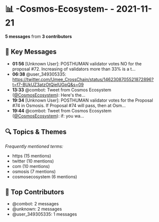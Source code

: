 # 📊 -Cosmos-Ecosystem- - 2021-11-21
**5 messages** from **3 contributors**

## 💬 Key Messages
- **01:56** [Unknown User]: POSTHUMAN validator votes NO for the proposal #72. 
Increasing of validators more than 33% is a t...
- **06:38** @user_349305335: https://twitter.com/Umee_CrossChain/status/1462308705521872896?t=f7-BUkUZ3atzOtQielUGpQ&s=09
- **13:33** @combot: Tweet from Cosmos Ecosystem ([@CosmosEcosystem](https://twitter.com/CosmosEcosystem)):
Here's the...
- **19:34** [Unknown User]: POSTHUMAN validator votes for the Proposal #74 in Osmosis.
If Proposal #74 will pass, then at Osm...
- **19:44** @combot: Tweet from Cosmos Ecosystem ([@CosmosEcosystem](https://twitter.com/CosmosEcosystem)):
if: you wa...

## 🔍 Topics & Themes
*Frequently mentioned terms:*
- https (15 mentions)
- twitter (10 mentions)
- com (10 mentions)
- osmosis (7 mentions)
- cosmosecosystem (6 mentions)

## 👥 Top Contributors
- @combot: 2 messages
- @unknown: 2 messages
- @user_349305335: 1 messages